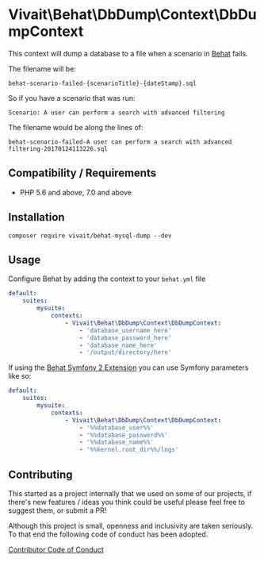 # Vivait\Behat\DbDump\Context\DbDumpContext

This context will dump a database to a file when a scenario in [Behat](http://behat.org/en/latest/) fails.

The filename will be:

`behat-scenario-failed-{scenarioTitle}-{dateStamp}.sql`

So if you have a scenario that was run:

```
Scenario: A user can perform a search with advanced filtering
```

The filename would be along the lines of:

`behat-scenario-failed-A user can perform a search with advanced filtering-20170124113226.sql`

## Compatibility / Requirements

* PHP 5.6 and above, 7.0 and above

## Installation

`composer require vivait/behat-mysql-dump --dev`

## Usage

Configure Behat by adding the context to your `behat.yml` file

```yml
default:
    suites:
        mysuite:
            contexts:
                - Vivait\Behat\DbDump\Context\DbDumpContext:
                    - 'database_username_here'
                    - 'database_password_here'
                    - 'database_name_here'
                    - '/output/directory/here'
```

If using the [Behat Symfony 2 Extension](https://github.com/Behat/Symfony2Extension) you can use Symfony parameters like so:

```yml
default:
    suites:
        mysuite:
            contexts:
                - Vivait\Behat\DbDump\Context\DbDumpContext:
                    - '%%database_user%%'
                    - '%%database_password%%'
                    - '%%database_name%%'
                    - '%%kernel.root_dir%%/logs'
```

## Contributing

This started as a project internally that we used on some of our projects, if there's new features / ideas you think could be useful please feel free to suggest them, or submit a PR!

Although this project is small, openness and inclusivity are taken seriously. To that end the following code of conduct has been adopted.

[Contributor Code of Conduct](CONTRIBUTING.md)
